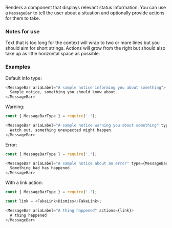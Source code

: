 Renders a component that displays relevant status information. You can use a `MessageBar` to tell the user about a situation and optionally provide actions for them to take.

### Notes for use

Text that is too long for the context will wrap to two or more lines but you should aim for short strings. Actions will grow from the right but should also take up as little horizontal space as possible.

### Examples

Default info type:

```js { "props": { "data-example": "info" } }
<MessageBar ariaLabel="A sample notice informing you about something">
  Sample notice, something you should know about.
</MessageBar>
```

Warning:

```js { "props": { "data-example": "warning" } }
const { MessageBarType } = require('.');

<MessageBar ariaLabel="A sample notice warning you about something" type={MessageBarType.WARNING}>
  Watch out, something unexpected might happen.
</MessageBar>
```

Error:

```js { "props": { "data-example": "error" } }
const { MessageBarType } = require('.');

<MessageBar ariaLabel="A sample notice about an error" type={MessageBarType.ERROR}>
  Something bad has happened.
</MessageBar>
```

With a link action:

```js { "props": { "data-example": "with link action" } }
const { MessageBarType } = require('.');

const link = <FakeLink>Dismiss</FakeLink>;

<MessageBar ariaLabel="A thing happened" actions={link}>
  A thing happened
</MessageBar>
```
